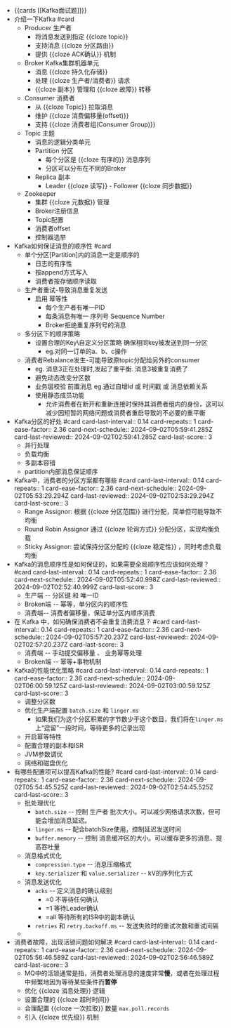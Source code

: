 - {{cards [[Kafka面试题]]}}
- 介绍一下Kafka #card
	- Producer 生产者
		- 将消息发送到指定 {{cloze topic}}
		- 支持消息 {{cloze 分区路由}}
		- 提供 {{cloze ACK确认}} 机制
	- Broker Kafka集群机器单元
		- 消息 {{cloze 持久化存储}}
		- 处理 {{cloze 生产者/消费者}} 请求
		- {{cloze 副本}} 管理和 {{cloze 故障}} 转移
	- Consumer 消费者
		- 从 {{cloze Topic}} 拉取消息
		- 维护 {{cloze 消费偏移量(offset)}}
		- 支持 {{cloze 消费者组(Consumer Group)}}
	- Topic 主题
		- 消息的逻辑分类单元
		- Partition 分区
			- 每个分区是 {{cloze 有序的}} 消息序列
			- 分区可以分布在不同的Broker
		- Replica 副本
			- Leader {{cloze 读写}} - Follower {{cloze 同步数据}}
	- Zookeeper
		- 集群 {{cloze 元数据}} 管理
		- Broker注册信息
		- Topic配置
		- 消费者offset
		- 控制器选举
- Kafka如何保证消息的顺序性 #card
	- 单个分区[Partition]内的消息一定是顺序的
		- 日志的有序性
		- 按append方式写入
		- 消费者按存储顺序读取
	- 生产者重试-导致消息重复发送
		- 启用 幂等性
			- 每个生产者有唯一PID
			- 每条消息有唯一 序列号 Sequence Number
			- Broker拒绝重复序列号的消息
	- 多分区下的顺序策略
		- 设置合理的Key\自定义分区策略 确保相同key被发送到同一分区
			- eg.对同一订单的a、b、c操作
	- 消费者Rebalance发生-可能导致原topic分配给另外的consumer
		- eg. 消息3正在处理时,发起了重平衡. 消息3被重复消费了
		- 避免动态改变分区数
		- 业务层校验 前置消息 eg.通过自增Id 或 时间戳 或 消息依赖关系
		- 使用静态成员功能
			- 允许消费者在断开和重新连接时保持其消费者组内的身份，这可以减少因短暂的网络问题或消费者重启导致的不必要的重平衡
- Kafka分区的好处 #card
  card-last-interval:: 0.14
  card-repeats:: 1
  card-ease-factor:: 2.36
  card-next-schedule:: 2024-09-02T05:59:41.285Z
  card-last-reviewed:: 2024-09-02T02:59:41.285Z
  card-last-score:: 3
	- 并行处理
	- 负载均衡
	- 多副本容错
	- partition内部消息保证顺序
- Kafka中，消费者的分区方案都有哪些 #card
  card-last-interval:: 0.14
  card-repeats:: 1
  card-ease-factor:: 2.36
  card-next-schedule:: 2024-09-02T05:53:29.294Z
  card-last-reviewed:: 2024-09-02T02:53:29.294Z
  card-last-score:: 3
	- Range Assignor: 根据 {{cloze 分区范围}} 进行分配，简单但可能导致不均衡
	- Round Robin Assignor 通过 {{cloze 轮询方式}} 分配分区，实现均衡负载
	- Sticky Assignor: 尝试保持分区分配的 {{cloze 稳定性}} ，同时考虑负载均衡
- Kafka的消息顺序性是如何保证的，如果需要全局顺序性应该如何处理？#card
  card-last-interval:: 0.14
  card-repeats:: 1
  card-ease-factor:: 2.36
  card-next-schedule:: 2024-09-02T05:52:40.998Z
  card-last-reviewed:: 2024-09-02T02:52:40.999Z
  card-last-score:: 3
	- 生产端 -- 分区键 和 唯一ID
	- Broken端 -- 幂等，单分区内的顺序性
	- 消费端-- 消费者偏移量，保证单分区内顺序消费
- 在 Kafka 中，如何确保消费者不会重复消费消息？ #card
  card-last-interval:: 0.14
  card-repeats:: 1
  card-ease-factor:: 2.36
  card-next-schedule:: 2024-09-02T05:57:20.237Z
  card-last-reviewed:: 2024-09-02T02:57:20.237Z
  card-last-score:: 3
	- 消费端 -- 手动提交偏移量 、 业务幂等处理
	- Broken端 -- 幂等+事物机制
- Kafka的性能优化策略 #card
  card-last-interval:: 0.14
  card-repeats:: 1
  card-ease-factor:: 2.36
  card-next-schedule:: 2024-09-02T06:00:59.125Z
  card-last-reviewed:: 2024-09-02T03:00:59.125Z
  card-last-score:: 3
	- 调整分区数
	- 优化生产端配置 `batch.size` 和 `linger.ms`
		- 如果我们为这个分区积累的字节数少于这个数目，我们将在`linger.ms`上“逗留”一段时间，等待更多的记录出现
	- 开启幂等特性
	- 配置合理的副本和ISR
	- JVM参数调优
	- 网络和磁盘优化
- 有哪些配置项可以提高Kafka的性能? #card
  card-last-interval:: 0.14
  card-repeats:: 1
  card-ease-factor:: 2.36
  card-next-schedule:: 2024-09-02T05:54:45.525Z
  card-last-reviewed:: 2024-09-02T02:54:45.525Z
  card-last-score:: 3
	- 批处理优化
		- `batch.size` -- 控制 生产者 批次大小。可以减少网络请求次数，但可能会增加消息延迟。
		- `linger.ms` -- 配合batchSize使用，控制延迟发送时间
		- `buffer.memory` -- 控制 消息缓冲区的大小。可以缓存更多的消息、提高吞吐量
	- 消息格式优化
		- `compression.type` -- 消息压缩格式
		- `key.serializer` 和 `value.serializer` -- kV的序列化方式
	- 消息发送优化
		- `acks` -- 定义消息的确认级别
			- =0 不等待任何确认
			- =1 等待Leader确认
			- =all 等待所有的ISR中的副本确认
		- `retries` 和 `retry.backoff.ms` -- 发送失败时的重试次数和重试间隔
	-
- 消费者故障，出现活锁问题如何解决 #card
  card-last-interval:: 0.14
  card-repeats:: 1
  card-ease-factor:: 2.36
  card-next-schedule:: 2024-09-02T05:56:46.589Z
  card-last-reviewed:: 2024-09-02T02:56:46.589Z
  card-last-score:: 3
	- MQ中的活锁通常是指，消费者处理消息的速度非常**慢**，或者在处理过程中频繁地因为等待某些条件而**暂停**
	- 优化 {{cloze 消息处理}} 逻辑
	- 设置合理的 {{cloze 超时时间}}
	- 合理配置 {{cloze 一次拉取}} 数量 `max.poll.records`
	- 引入 {{cloze 优先级}} 机制